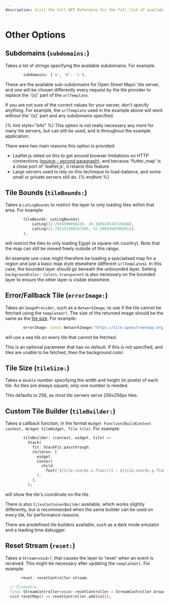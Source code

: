```yaml
---
description: Visit the Full API Reference for the full list of available options
---
```


# Other Options

## Subdomains (`subdomains:`)

Takes a list of strings specifying the available subdomains. For example:

```dart
        subdomains: ['a', 'b', 'c'],
```

These are the available sub-subdomains for Open Street Maps' tile server, and one will be chosen differently every request by the tile provider to replace the '{s}' part of the `urlTemplate`.

If you are not sure of the correct values for your server, don't specify anything. For example, the `urlTemplate` used in the example above will work without the '{s}' part and any subdomains specified.

{% hint style="info" %}
This option is not really necessary any more for many tile servers, but can still be used, and is throughout the example application.

There were two main reasons this option is provided:

* Leaflet.js relied on this to get around browser limitations on HTTP connections ([source - second paragraph](https://wiki.openstreetmap.org/wiki/Slippy\_map\_tilenames#Tile\_servers)), and because 'flutter\_map' is a close port of 'leaflet.js', it retains this feature.
* Large servers used to rely on this technique to load-balance, and some small or private servers still do.
{% endhint %}

## Tile Bounds (`tileBounds:`)

Takes a `LatLngBounds` to restrict the layer to only loading tiles within that area. For example:

```dart
        tileBounds: LatLngBounds(
            LatLng(32.2934590056236, 24.328924534719548),
            LatLng(21.792152188247265, 37.19854583903912),
        ),
```

will restrict the tiles to only loading Egypt (a square-ish country). Note that the map can still be moved freely outside of this range.

An example use-case might therefore be loading a specialised map for a region and just a basic map style elsewhere (different `urlTemplate`s). In this case, the bounded layer should go beneath the unbounded layer. Setting `backgroundColor: Colors.transparent` is also necessary on the bounded layer to ensure the other layer is visible elsewhere.

## Error/Fallback Tile (`errorImage:`)

Takes an `ImageProvider`, such as a `NetworkImage`, to use if the tile cannot be fetched using the `templateUrl`. The size of the returned image should be the same as the [tile size](other-options.md#tile-size). For example:

```dart
        errorImage: const NetworkImage('https://tile.openstreetmap.org/18/0/0.png'),
```

will use a sea tile on every tile that cannot be fetched.

This is an optional parameter that has no default. If this is not specified, and tiles are unable to be fetched, then the background color.

## Tile Size (`tileSize:`)

Takes a `double` number specifying the width and height (in pixels) of each tile. As tiles are always square, only one number is needed.

This defaults to 256, as most tile servers serve 256x256px tiles.

## Custom Tile Builder (`tileBuilder:`)

Takes a callback function, in the format `Widget Function(BuildContext context, Widget tileWidget, Tile tile)`. For example:

```dart
        tileBuilder: (context, widget, tile) =>
          Stack(
            fit: StackFit.passthrough,
            children: [
              widget,
              Center(
                child:
                  Text('${tile.coords.x.floor()} : ${tile.coords.y.floor()} : ${tile.coords.z.floor()}'),
              ),
            ],
          );
```

will show the tile's coordinate on the tile.

There is also `tilesContainerBuilder` available, which works slightly differently, but is recommended when the same builder can be used on every tile, for performance reasons.

There are predefined tile builders available, such as a dark mode emulator and a loading time debugger.

## Reset Stream (`reset:`)

Takes a `Stream<void>?`,  that causes the layer to 'reset' when an event is received. This might be necessary after updating the `templateUrl`. For example:

```dart
       reset: resetController.stream,
  
  // Elsewhere     
  final StreamController<void> resetController = StreamController.broadcast();
  void resetMap() => resetController.add(null);
```
